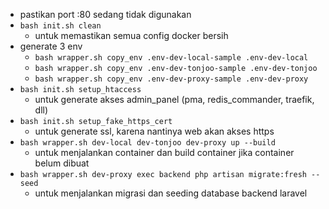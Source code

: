 - pastikan port :80 sedang tidak digunakan
- `bash init.sh clean`
  - untuk memastikan semua config docker bersih
- generate 3 env
  - `bash wrapper.sh copy_env .env-dev-local-sample .env-dev-local`
  - `bash wrapper.sh copy_env .env-dev-tonjoo-sample .env-dev-tonjoo`
  - `bash wrapper.sh copy_env .env-dev-proxy-sample .env-dev-proxy`
- `bash init.sh setup_htaccess`
  - untuk generate akses admin_panel (pma, redis_commander, traefik, dll)
- `bash init.sh setup_fake_https_cert`
  - untuk generate ssl, karena nantinya web akan akses https
- `bash wrapper.sh dev-local dev-tonjoo dev-proxy up --build`
  - untuk menjalankan container dan build container jika container belum dibuat
- `bash wrapper.sh dev-proxy exec backend php artisan migrate:fresh --seed`
  - untuk menjalankan migrasi dan seeding database backend laravel